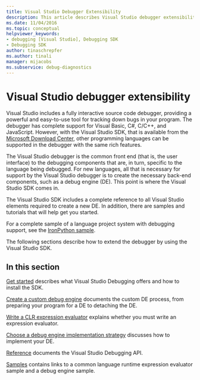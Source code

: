 ```yaml
---
title: Visual Studio Debugger Extensibility
description: This article describes Visual Studio debugger extensibility and provides links to articles about Visual Studio debugging.
ms.date: 11/04/2016
ms.topic: conceptual
helpviewer_keywords:
- debugging [Visual Studio], Debugging SDK
- Debugging SDK
author: tinaschrepfer
ms.author: tinali
manager: mijacobs
ms.subservice: debug-diagnostics
---
```

# Visual Studio debugger extensibility

Visual Studio includes a fully interactive source code debugger, providing a powerful and easy-to-use tool for tracking down bugs in your program. The debugger has complete support for Visual Basic, C#, C/C++, and JavaScript. However, with the Visual Studio SDK, that is available from the [Microsoft Download Center](https://dotnet.microsoft.com/download/visual-studio-sdks), other programming languages can be supported in the debugger with the same rich features.

 The Visual Studio debugger is the common front end (that is, the user interface) to the debugging components that are, in turn, specific to the language being debugged. For new languages, all that is necessary for support by the Visual Studio debugger is to create the necessary back-end components, such as a debug engine (DE). This point is where the Visual Studio SDK comes in.

 The Visual Studio SDK includes a complete reference to all Visual Studio elements required to create a new DE. In addition, there are samples and tutorials that will help get you started.

 For a complete sample of a language project system with debugging support, see the [IronPython sample](https://www.microsoft.com/download/details.aspx?id=55984).

 The following sections describe how to extend the debugger by using the Visual Studio SDK.

## In this section

[Get started](../../extensibility/debugger/getting-started-with-debugger-extensibility.md) describes what Visual Studio Debugging offers and how to install the SDK.

 [Create a custom debug engine](../../extensibility/debugger/creating-a-custom-debug-engine.md) documents the custom DE process, from preparing your program for a DE to detaching the DE.

 [Write a CLR expression evaluator](../../extensibility/debugger/writing-a-common-language-runtime-expression-evaluator.md) explains whether you must write an expression evaluator.

 [Choose a debug engine implementation strategy](../../extensibility/debugger/choosing-a-debug-engine-implementation-strategy.md) discusses how to implement your DE.

 [Reference](../../extensibility/debugger/reference/reference-visual-studio-debugging-apis.md) documents the Visual Studio Debugging API.

 [Samples](../../extensibility/debugger/visual-studio-debugging-samples.md) contains links to a common language runtime expression evaluator sample and a debug engine sample.
